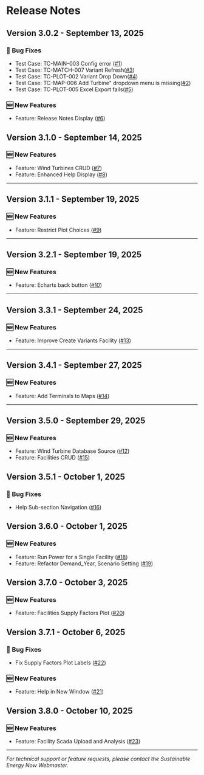 # Release Notes

## Version 3.0.2 - September 13, 2025

### 🐛 Bug Fixes
- Test Case: TC-MAIN-003 Config error ([#1](https://github.com/Sustainable-Energy-Now/siren_web/issues/1))
- Test Case: TC-MATCH-007 Variant Refresh([#3](https://github.com/Sustainable-Energy-Now/siren_web/issues/3))
- Test Case: TC-PLOT-002 Variant Drop Down([#4](https://github.com/Sustainable-Energy-Now/siren_web/issues/4))
- Test Case: TC-MAP-006 Add Turbine" dropdown menu is missing([#2](https://github.com/Sustainable-Energy-Now/siren_web/issues/2))
- Test Case: TC-PLOT-005 Excel Export fails([#5](https://github.com/Sustainable-Energy-Now/siren_web/issues/5))

### 🆕 New Features
- Feature: Release Notes Display ([#6](https://github.com/Sustainable-Energy-Now/siren_web/issues/6))

## Version 3.1.0 - September 14, 2025
### 🆕 New Features
- Feature: Wind Turbines CRUD ([#7](https://github.com/Sustainable-Energy-Now/siren_web/issues/7))
- Feature: Enhanced Help Display ([#8](https://github.com/Sustainable-Energy-Now/siren_web/issues/8))
---

## Version 3.1.1 - September 19, 2025
### 🆕 New Features
- Feature: Restrict Plot Choices ([#9](https://github.com/Sustainable-Energy-Now/siren_web/issues/9))
---

## Version 3.2.1 - September 19, 2025
### 🆕 New Features
- Feature: Echarts back button ([#10](https://github.com/Sustainable-Energy-Now/siren_web/issues/10))
---

## Version 3.3.1 - September 24, 2025
### 🆕 New Features
- Feature: Improve Create Variants Facility ([#13](https://github.com/Sustainable-Energy-Now/siren_web/issues/13))
---

## Version 3.4.1 - September 27, 2025
### 🆕 New Features
- Feature: Add Terminals to Maps ([#14](https://github.com/Sustainable-Energy-Now/siren_web/issues/14))
---

## Version 3.5.0 - September 29, 2025
### 🆕 New Features
- Feature: Wind Turbine Database Source ([#12](https://github.com/Sustainable-Energy-Now/siren_web/issues/12))
- Feature: Facilities CRUD ([#15](https://github.com/Sustainable-Energy-Now/siren_web/issues/15))

## Version 3.5.1 - October 1, 2025
### 🐛 Bug Fixes
- Help Sub-section Navigation ([#16](https://github.com/Sustainable-Energy-Now/siren_web/issues/16))

## Version 3.6.0 - October 1, 2025
### 🆕 New Features
- Feature: Run Power for a Single Facility ([#18](https://github.com/Sustainable-Energy-Now/siren_web/issues/18))
- Feature: Refactor Demand_Year, Scenario Setting ([#19](https://github.com/Sustainable-Energy-Now/siren_web/issues/19))

## Version 3.7.0 - October 3, 2025
### 🆕 New Features
- Feature: Facilities Supply Factors Plot ([#20](https://github.com/Sustainable-Energy-Now/siren_web/issues/20))

## Version 3.7.1 - October 6, 2025
### 🐛 Bug Fixes
- Fix Supply Factors Plot Labels ([#22](https://github.com/Sustainable-Energy-Now/siren_web/issues/22))
### 🆕 New Features
- Feature: Help in New Window ([#21](https://github.com/Sustainable-Energy-Now/siren_web/issues/21))

## Version 3.8.0 - October 10, 2025
### 🆕 New Features
- Feature: Facility Scada Upload and Analysis ([#23](https://github.com/Sustainable-Energy-Now/siren_web/issues/23))
---
*For technical support or feature requests, please contact the Sustainable Energy Now Webmaster.*